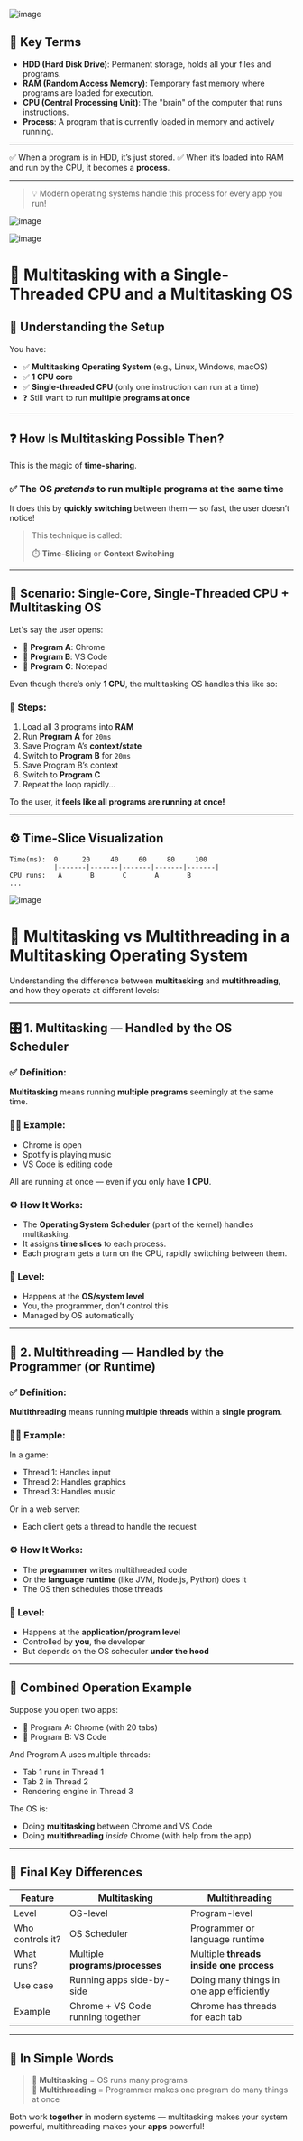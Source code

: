 ![image](https://github.com/user-attachments/assets/723d32a8-0be0-498e-98aa-1e99ab4401b7)

## 📌 Key Terms

- **HDD (Hard Disk Drive)**: Permanent storage, holds all your files and programs.
- **RAM (Random Access Memory)**: Temporary fast memory where programs are loaded for execution.
- **CPU (Central Processing Unit)**: The "brain" of the computer that runs instructions.
- **Process**: A program that is currently loaded in memory and actively running.

---

✅ When a program is in HDD, it’s just stored.
✅ When it’s loaded into RAM and run by the CPU, it becomes a **process**.

---

> 💡 Modern operating systems handle this process for every app you run!


![image](https://github.com/user-attachments/assets/05e7087f-a9ee-4afd-879d-d35d9be1bc67)


![image](https://github.com/user-attachments/assets/1d9e93d4-c267-4c55-8f1b-506abc6f73e5)
# 🧠 Multitasking with a Single-Threaded CPU and a Multitasking OS

## 🚩 Understanding the Setup

You have:

- ✅ **Multitasking Operating System** (e.g., Linux, Windows, macOS)
- ✅ **1 CPU core**
- ✅ **Single-threaded CPU** (only one instruction can run at a time)
- ❓ Still want to run **multiple programs at once**

---

## ❓ How Is Multitasking Possible Then?

This is the magic of **time-sharing**.

### ✅ The OS *pretends* to run multiple programs at the same time  
It does this by **quickly switching** between them — so fast, the user doesn’t notice!

> This technique is called:
>
> ⏱️ **Time-Slicing** or **Context Switching**

---

## 🧠 Scenario: Single-Core, Single-Threaded CPU + Multitasking OS

Let's say the user opens:

- 🧾 **Program A**: Chrome
- 🧾 **Program B**: VS Code
- 🧾 **Program C**: Notepad

Even though there’s only **1 CPU**, the multitasking OS handles this like so:

### 🔁 Steps:
1. Load all 3 programs into **RAM**
2. Run **Program A** for `20ms`
3. Save Program A’s **context/state**
4. Switch to **Program B** for `20ms`
5. Save Program B’s context
6. Switch to **Program C**
7. Repeat the loop rapidly...

To the user, it **feels like all programs are running at once!**

---

## ⚙️ Time-Slice Visualization

```text
Time(ms):  0      20     40     60     80     100
           |-------|-------|-------|-------|-------|
CPU runs:   A       B       C       A       B
...
```

![image](https://github.com/user-attachments/assets/4de6660f-9fe0-49f0-85a6-27566d2727b4)


# 🧠 Multitasking vs Multithreading in a Multitasking Operating System

Understanding the difference between **multitasking** and **multithreading**, and how they operate at different levels:

---

## 🎛️ 1. Multitasking — Handled by the OS Scheduler

### ✅ Definition:
**Multitasking** means running **multiple programs** seemingly at the same time.

### 👨‍💻 Example:
- Chrome is open
- Spotify is playing music
- VS Code is editing code

All are running at once — even if you only have **1 CPU**.

### ⚙️ How It Works:
- The **Operating System Scheduler** (part of the kernel) handles multitasking.
- It assigns **time slices** to each process.
- Each program gets a turn on the CPU, rapidly switching between them.

### 📍 Level:
- Happens at the **OS/system level**
- You, the programmer, don’t control this
- Managed by OS automatically

---

## 🧵 2. Multithreading — Handled by the Programmer (or Runtime)

### ✅ Definition:
**Multithreading** means running **multiple threads** within a **single program**.

### 👨‍💻 Example:
In a game:
- Thread 1: Handles input
- Thread 2: Handles graphics
- Thread 3: Handles music

Or in a web server:
- Each client gets a thread to handle the request

### ⚙️ How It Works:
- The **programmer** writes multithreaded code
- Or the **language runtime** (like JVM, Node.js, Python) does it
- The OS then schedules those threads

### 📍 Level:
- Happens at the **application/program level**
- Controlled by **you**, the developer
- But depends on the OS scheduler **under the hood**

---

## 🔄 Combined Operation Example

Suppose you open two apps:

- 🧾 Program A: Chrome (with 20 tabs)
- 🧾 Program B: VS Code

And Program A uses multiple threads:
- Tab 1 runs in Thread 1
- Tab 2 in Thread 2
- Rendering engine in Thread 3

The OS is:
- Doing **multitasking** between Chrome and VS Code
- Doing **multithreading** *inside* Chrome (with help from the app)

---

## 🧠 Final Key Differences

| Feature              | Multitasking                            | Multithreading                             |
|----------------------|------------------------------------------|---------------------------------------------|
| Level                | OS-level                                 | Program-level                               |
| Who controls it?     | OS Scheduler                             | Programmer or language runtime              |
| What runs?           | Multiple **programs/processes**          | Multiple **threads inside one process**     |
| Use case             | Running apps side-by-side                | Doing many things in one app efficiently    |
| Example              | Chrome + VS Code running together        | Chrome has threads for each tab             |

---

## 📌 In Simple Words

> 🧠 **Multitasking** = OS runs many programs  
> 🧵 **Multithreading** = Programmer makes one program do many things at once  

Both work **together** in modern systems — multitasking makes your system powerful, multithreading makes your **apps** powerful!
